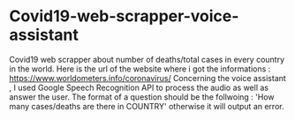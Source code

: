 # Covid19-web-scrapper-voice-assistant

Covid19 web scrapper about number of deaths/total cases in every country in the world.
Here is the url of the website where i got the informations : https://www.worldometers.info/coronavirus/
Concerning the voice assistant , I used Google Speech Recognition API to process the audio as well as answer the user. 
The format of a question should be the follwoing : 'How many cases/deaths are there in COUNTRY' otherwise it will output an error. 


